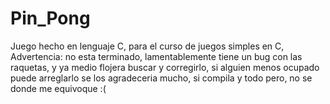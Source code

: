 # Pin_Pong
Juego hecho en lenguaje C, para el curso de juegos simples en C, Advertencia: no esta terminado, lamentablemente tiene un bug con las raquetas, y ya medio flojera buscar y corregirlo, si alguien menos ocupado puede arreglarlo se los agradeceria mucho, si compila y todo pero, no se donde me equivoque :(
